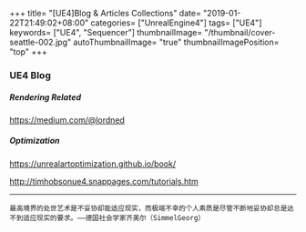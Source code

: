 +++
title= "[UE4]Blog & Articles Collections"
date= "2019-01-22T21:49:02+08:00"
categories= ["UnrealEngine4"]
tags= ["UE4"]
keywords= ["UE4", "Sequencer"]
thumbnailImage= "/thumbnail/cover-seattle-002.jpg"
autoThumbnailImage= "true"
thumbnailImagePosition= "top"
+++

### UE4 Blog

<!--more-->

##### Rendering Related

https://medium.com/@lordned

##### Optimization

https://unrealartoptimization.github.io/book/

http://timhobsonue4.snappages.com/tutorials.htm

***
`最高境界的处世艺术是不妥协却能适应现实，而极端不幸的个人素质是尽管不断地妥协却总是达不到适应现实的要求。——德国社会学家齐美尔（SimmelGeorg）`